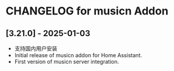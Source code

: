 # CHANGELOG for musicn Addon

## [3.21.0] - 2025-01-03
- 支持国内用户安装
- Initial release of musicn addon for Home Assistant.
- First version of musicn server integration.

